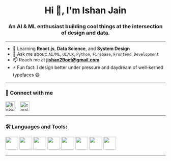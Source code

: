 <h1 align="center">Hi 👋, I'm Ishan Jain</h1>
<h3 align="center">An AI & ML enthusiast building cool things at the intersection of design and data.</h3>

---

- 🌱 Learning **React.js**, **Data Science**, and **System Design**  
- 💬 Ask me about: `AI/ML`, `UI/UX`, `Python`, `Firebase`, `Frontend Development`  
- 📫 Reach me at **jishan29oct@gmail.com**  
- ⚡ Fun fact: I design better under pressure and daydream of well-kerned typefaces 😄  

---

### 🤝 Connect with me  
<p align="left">
  <a href="https://www.linkedin.com/in/ishan-j-a15a4020b/" target="_blank">
    <img align="center" src="https://cdn.jsdelivr.net/gh/devicons/devicon/icons/linkedin/linkedin-original.svg" alt="linkedin" height="30" />
  </a>
  &nbsp;&nbsp;
  <a href="mailto:jishan29oct@gmail.com">
    <img align="center" src="https://cdn.jsdelivr.net/gh/devicons/devicon/icons/google/google-original.svg" alt="email" height="30" />
  </a>
</p>

---

### 🛠️ Languages and Tools:
<p align="left">
  <img src="https://cdn.jsdelivr.net/gh/devicons/devicon/icons/python/python-original.svg" height="40" />
  <img src="https://cdn.jsdelivr.net/gh/devicons/devicon/icons/javascript/javascript-original.svg" height="40" />
  <img src="https://cdn.jsdelivr.net/gh/devicons/devicon/icons/html5/html5-original.svg" height="40" />
  <img src="https://cdn.jsdelivr.net/gh/devicons/devicon/icons/css3/css3-original.svg" height="40" />
  <img src="https://cdn.jsdelivr.net/gh/devicons/devicon/icons/react/react-original.svg" height="40" />
  <img src="https://cdn.jsdelivr.net/gh/devicons/devicon/icons/firebase/firebase-plain.svg" height="40" />
  <img src="https://cdn.jsdelivr.net/gh/devicons/devicon/icons/mysql/mysql-original.svg" height="40" />
  <img src="https://cdn.jsdelivr.net/gh/devicons/devicon/icons/github/github-original.svg" height="40" />
</p>

---

<!-- Optional: GitHub streak -->
<!-- <p align="center">
  <img src="https://github-readme-streak-stats.herokuapp.com/?user=ishan29jain&theme=react&hide_border=true" />
</p> -->
